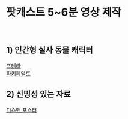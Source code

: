 
# 팟캐스트 5~6분 영상 제작


<br/>

## 1) 인간형 실사 동물 캐릭터
[프테라](https://labs.google/fx/tools/whisk/share/4k3ugtrb10000)<br/>
[파키페랄로](https://labs.google/fx/tools/whisk/share/429u9mqfd0000
)

## 2) 신빙성 있는 자료
[디스맨 포스터]()